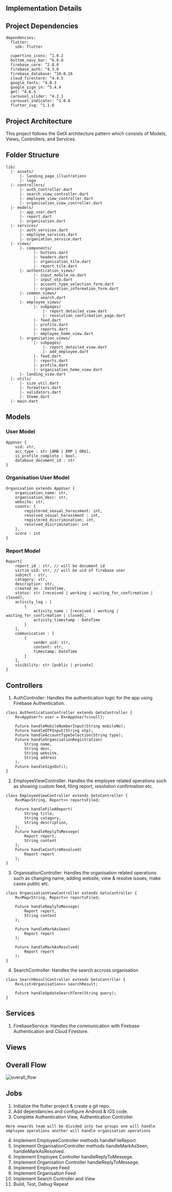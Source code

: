 ## Implementation Details

## Project Dependencies

```
dependencies:
  flutter:
    sdk: flutter

  cupertino_icons: ^1.0.2
  bottom_navy_bar: ^6.0.0
  firebase_core: ^2.8.0
  firebase_auth: ^4.3.0
  firebase_database: ^10.0.16
  cloud_firestore: ^4.4.5
  google_fonts: ^4.0.3
  google_sign_in: ^5.4.4
  get: ^4.6.5
  carousel_slider: ^4.2.1
  carousel_indicator: ^1.0.6
  flutter_svg: ^1.1.6

```

## Project Architecture

This project follows the GetX architecture pattern which consists of Models, Views, Controllers, and Services.

## Folder Structure

```
lib/
  |- assets/
      |- landing_page_illustrations
      |- logo
  |- controllers/
      |- auth_controller.dart
      |- search_view_controller.dart
      |- employee_view_controller.dart
      |- organisation_view_controller.dart
  |- models/
      |- app_user.dart
      |- report.dart
      |- organisation.dart
  |- services/
      |- auth_services.dart
      |- employee_services.dart
      |- organiation_service.dart
  |- views/
      |- components/
            |- buttons.dart
            |- headers.dart
            |- organisation_tile.dart
            |- report_tile.dart
      |- authentication_views/
            |- input_mobile_no.dart
            |- input_otp.dart
            |- account_type_selection_form.dart
            |- organisation_information_form.dart
      |- common_views/
            |- search.dart
      |- employee_views/
            |- subpages/
                |- report_detailed_view.dart
                |- resolution_confirmation_page.dart
            |- feed.dart
            |- profile.dart
            |- reports.dart
            |- employee_home_view.dart
      |- organisation_views/
            |- subpages/
                |- report_detailed_view.dart
                |- add_employee.dart
            |- feed.dart
            |- reports.dart
            |- profile.dart
            |- organisation_home_view.dart
      |- landing_view.dart
  |- utils/
      |- size_util.dart
      |- formatters.dart
      |- validators.dart
      |- theme.dart
  |- main.dart

```

## Models

### User Model
```
AppUser {
    uid: str,
    acc_type : str [AMB | EMP | ORG],
    is_profile_complete : bool,
    database_document_id : str
}
```


### Organisation User Model
```
Organisation extends AppUser {
    organisation_name: str,
    organisation_desc: str,
    website: str,
    counts: {
        registered_sexual_harassment: int,
        resolved_sexual_harassment : int,
        registered_discrimination: int,
        resolved_discrimination: int
    },
    score : int
}
```

### Report Model
```
Report{
    report_id : str, // will be document id
    victim_uid: str, // will be uid of firebase user
    subject : str,
    catagory: str,
    description: str,
    created_on : DateTime,
    status: str [received | working | waiting_for_confirmation | closed],
    activity_log : [
        {
            activity_name : [received | working | waiting_for_confirmation | closed],
            activity_timestamp : DateTime
        }
    ],
    communication : [
        {
            sender_uid: str,
            content: str,
            timestamp: DateTime
        }
    ],
    visibility: str [public | private]
}
```


## Controllers
1. AuthController: Handles the authentication logic for the app using Firebase Authentication.

```
class AuthenticationController extends GetxController {
    Rx<AppUser?> user = Rx<AppUser?>(null);

    Future handleMobileNumberInput(String mobileNo);
    Future handleOTPInput(String otp);
    Future handleAccountTypeSelection(String type);
    Future handleOrganisationRegistration(
        String name, 
        String desc, 
        String website, 
        String address
    );
    Future handleSignOut();
}
```

2. EmployeeViewController: Handles the employee related operations such as showing custom feed, filing report, resolution confirmation etc.

```
class EmployeeViewController extends GetxController {
    Rx<Map<String, Report>> reportsFiled;

    Future handleFileAReport(
        String title, 
        String catagory,
        String description,
    );
    Future handleReplyToMessege(
        Report report,
        String content
    );
    Future handleConfirmResolved(
        Report report
    );
}
```

3. OrganisationController: Handles the organisation related operations such as changing name, adding website, view & resolve issues, make cases public etc.

```
class OrganisationViewController extends GetxController {
    Rx<Map<String, Report>> reportsFiled;

    Future handleReplyToMessege(
        Report report,
        String content
    );

    Future handleMarkAsSeen(
        Report report
    );

    Future handleMarkAsResolved(
        Report report
    );
}
```

4. SearchController: Handles the search accross organisation
```
class SearchResultController extends GetxContrller {
    Rx<List<Organisation>> searchResult;

    Future handleUpdateSearchTerm(String query);
}
```

## Services
1. FirebaseService: Handles the communication with Firebase Authentication and Cloud Firestore.

## Views


## Overall Flow
![overall_flow](../assets/SafeReportFlow.png)

## Jobs

1. Initialize the flutter project & create a git repo.
2. Add dependancies and configure Android & iOS code.
3. Complete Authentication View, Authentication Controller.
```
Here onwards team will be divided into two groups one will handle employee operations another will handle organisation operations
```
4. Implement EmployeeController methods handleFileReport.
5. Implement OrganisationController methods handleMarkAsSeen, handleMarkAsResolved.
6. Implement Employee Controller handleReplyToMessege.
7. Implement Organisation Controller handleReplyToMessege.
8. Implement Employee Feed
9. Implement Organisation Feed
10. Implement Search Controller and View
11. Build, Test, Debug Repeat